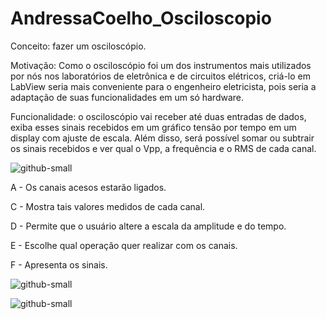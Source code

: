 # AndressaCoelho_Osciloscopio
Conceito: fazer um osciloscópio.

Motivação: Como o osciloscópio foi um dos instrumentos mais  utilizados por nós nos laboratórios de eletrônica e de circuitos elétricos, criá-lo em LabView seria mais conveniente para o engenheiro eletricista, pois seria a adaptação de suas funcionalidades em um só hardware.

Funcionalidade: o osciloscópio vai receber até duas entradas de dados, exiba esses sinais recebidos em um gráfico tensão por tempo em um display com ajuste de escala. Além disso, será possível somar ou subtrair os sinais recebidos e ver qual o Vpp, a frequência e o RMS de cada canal.

![github-small](https://user-images.githubusercontent.com/48967416/60466784-06049080-9c2b-11e9-957e-c0bf315e268f.png)

A - Os canais acesos estarão ligados.

C - Mostra tais valores medidos de cada canal.

D - Permite que o usuário altere a escala da amplitude e do tempo.

E - Escolhe qual operação quer realizar com os canais.

F - Apresenta os sinais.

![github-small](https://user-images.githubusercontent.com/48967416/59811220-408f3480-92df-11e9-8c29-2c85abbb367a.jpeg)

![github-small](https://user-images.githubusercontent.com/48967416/59811252-703e3c80-92df-11e9-8b5d-b0aa3dd451fd.jpeg)
